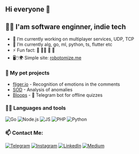## Hi everyone 👋

## 👨‍💻 I'am software enginner, indie tech

- 🔭 I’m currently working on multiplayer services, UDP, TCP
- 🌱 I’m currently alg, go, ml, python, ts, flutter etc
- ⚡ Fun fact: 🕺 👨‍💻 🤘 📖
- 🖥🖱🌍 Simple site: [robotomize.me](https://robotomize.me)

### 🐶 My pet projects
- [fliger.io](https://fliger.io) - Recognition of emotions in the comments
- [SOD](https://github.com/fliger-io/sod) - Analysis of anomalies
- [Bloops](https://github.com/robotomize/bloops) - 🤖 Telegram bot for offline quizzes

### 🐱‍💻 Languages and tools
![Go](https://img.shields.io/badge/-Go-00BFFF?style=for-the-badge&logo=go&logoColor=FFF)
![Node.js](https://img.shields.io/badge/-Node.js-00BFFF?style=for-the-badge&logo=go&logoColor=FFF)
![JS](https://img.shields.io/badge/-JS-00BFFF?style=for-the-badge&logo=go&logoColor=FFF)
![PHP](https://img.shields.io/badge/-PHP-00BFFF?style=for-the-badge&logo=go&logoColor=FFF)
![Python](https://img.shields.io/badge/-Python-00BFFF?style=for-the-badge&logo=go&logoColor=FFF)

### 📫 Contact Me:
[![Telegram](https://img.shields.io/badge/-Telegram-FFF?style=for-the-badge&logo=telegram&logoColor=27A0D9)](https://t.me/robotomize)
[![Instagram](https://img.shields.io/badge/-Instagram-FFF?style=for-the-badge&logo=instagram&logoColor=B4068E)](https://www.instagram.com/robotomize)
[![LinkedIn](https://img.shields.io/badge/-LinkedIn-FFF?style=for-the-badge&logo=linkedin&logoColor=007BB6)](https://www.linkedin.com/in/robotomize)
[![Medium](https://img.shields.io/badge/-Medium-FFF?style=for-the-badge&logo=medium&logoColor=007BB6)](https://www.medium.com/@robotomize)
